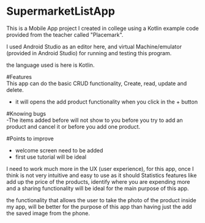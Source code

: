 # SupermarketListApp
This is a Mobile App project I created in college using a Kotlin example code provided from the teacher called "Placemark".

I used Android Studio as an editor here, and virtual Machine/emulator (provided in Android Studio) for running and testing this program.

the language used is here is Kotlin.



#Features         
This app can do the basic CRUD functionality, Create, read, update and delete.
- it will opens the add product functionality when you click in the + button


#Knowing bugs   
-The items added before will not show to you before you try to add an product and cancel it or before you add one product. 

#Points to improve    

- welcome screen need to be added
- first use tutorial will be ideal

I need to work much more in the UX (user experience), for this app, once I think is not very intuitive and easy to use as it should
Statistics features like add up the price of the products, identify where you are expending more and a sharing functionality will be ideal for the main purpose of this app. 

the functionality that allows the user to take the photo of the product inside my app, will be better for the purpose of this app than having just the add the saved image from the phone.

